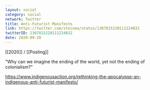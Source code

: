 ```yaml
---
layout: social
category: social
network: Twitter
title: Anti-Futurist Manifesto
link: https://twitter.com/steinea/status/1307815220111224832
twitterID: 1307815220111224832
date: 2020-09-20
---
```


[[2020]] / [[Posting]]

"Why can we imagine the ending of the world, yet not the ending of colonialism?"

<https://www.indigenousaction.org/rethinking-the-apocalypse-an-indigenous-anti-futurist-manifesto/>
